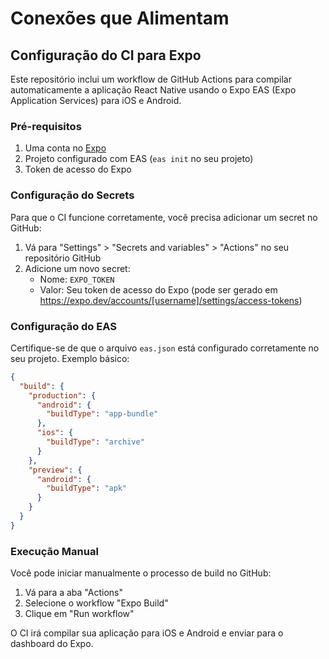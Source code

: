 # Conexões que Alimentam

## Configuração do CI para Expo

Este repositório inclui um workflow de GitHub Actions para compilar automaticamente a aplicação React Native usando o Expo EAS (Expo Application Services) para iOS e Android.

### Pré-requisitos

1. Uma conta no [Expo](https://expo.dev/)
2. Projeto configurado com EAS (`eas init` no seu projeto)
3. Token de acesso do Expo

### Configuração do Secrets

Para que o CI funcione corretamente, você precisa adicionar um secret no GitHub:

1. Vá para "Settings" > "Secrets and variables" > "Actions" no seu repositório GitHub
2. Adicione um novo secret:
   - Nome: `EXPO_TOKEN`
   - Valor: Seu token de acesso do Expo (pode ser gerado em https://expo.dev/accounts/[username]/settings/access-tokens)

### Configuração do EAS

Certifique-se de que o arquivo `eas.json` está configurado corretamente no seu projeto. Exemplo básico:

```json
{
  "build": {
    "production": {
      "android": {
        "buildType": "app-bundle"
      },
      "ios": {
        "buildType": "archive"
      }
    },
    "preview": {
      "android": {
        "buildType": "apk"
      }
    }
  }
}
```

### Execução Manual

Você pode iniciar manualmente o processo de build no GitHub:
1. Vá para a aba "Actions"
2. Selecione o workflow "Expo Build"
3. Clique em "Run workflow"

O CI irá compilar sua aplicação para iOS e Android e enviar para o dashboard do Expo.